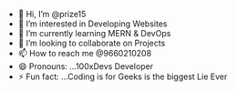 - 👋 Hi, I’m @prize15
- 👀 I’m interested in Developing Websites
- 🌱 I’m currently learning MERN & DevOps
- 💞️ I’m looking to collaborate on Projects
- 📫 How to reach me @9660210208
- 😄 Pronouns: ...100xDevs Developer
- ⚡ Fun fact: ...Coding is for Geeks is the biggest Lie Ever

<!---
prize15/prize15 is a ✨ special ✨ repository because its `README.md` (this file) appears on your GitHub profile.
You can click the Preview link to take a look at your changes.
--->
